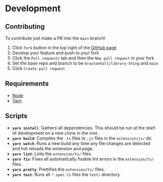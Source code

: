 # Development

## Contributing
To contribute just make a PR into the `main` branch!

1. Click `Fork` button in the top right of the [GitHub page](https://github.com/braxtonhall/library-thing)
1. Develop your feature and push to your fork
1. Click the `Pull requests` tab and then the `New pull request` in your fork
1. Set the base repo and branch to be `braxtonhall/library-thing` and `main`
1. Click `Create pull request`

## Requirements
- [Node](https://nodejs.org/en/)
- [Yarn](https://classic.yarnpkg.com/en/docs/install)

## Scripts
- **`yarn install`**: Gathers all dependencies. This should be run at the start of development on a new clone in the root.
- **`yarn build`**: Compiles the `.ts` files to `.js` files in the `extension/js/` dir.
- **`yarn watch`**: Runs a new build any time any file changes are detected and hot reloads the extension and page.
- **`yarn lint`**: Lints the `extension/ts/` files.
- **`yarn fix`**: Fixes all automatically fixable lint errors in the `extension/ts/` files.
- **`yarn pretty`**: Prettifies the `extension/ts/` files.
- **`yarn test`**: Runs all `*.spec.ts` files the `test/` directory.
